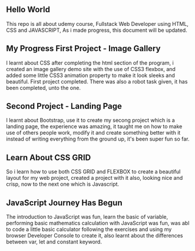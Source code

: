 ## Hello World

<p>This repo is all about udemy course, Fullstack Web Developer using HTML, CSS and JAVASCRIPT, As i made progress, this document will be updated.</p>

## My Progress First Project - Image Gallery

<p>
    I learnt about CSS after completing the html section of the program, i created an image gallery demo site with the use of CSS3 flexbox, and added some little CSS3 animation property to make it look sleeks and beautiful. First project completed.
    There was also a robot task given, it has been completed, unto the one.
</p>

## Second Project - Landing Page

<p> 
    I learnt about Bootstrap, use it to create my secong project which is a landing page, the experience was amazing, it taught me on how to make use of others people work, modify it and create something better with it instead of writing everything from the ground up, it's been super fun so far.
</p>

## Learn About CSS GRID

<p>So i learn how to use both CSS GRID and FLEXBOX to create a beautiful layout for my web project, created a project with it also, looking nice and crisp, now to the next one which is Javascript.
</p>

## JavaScript Journey Has Begun

<p>The introduction to JavaScript was fun, learn the basic of variable, performing basic mathematics calculation with JavaScript was fun, was abl to code a little basic calculator following the exercises and using my browser Developer Console to create it, also learnt about the differences between var, let and constant keyword. </p>
